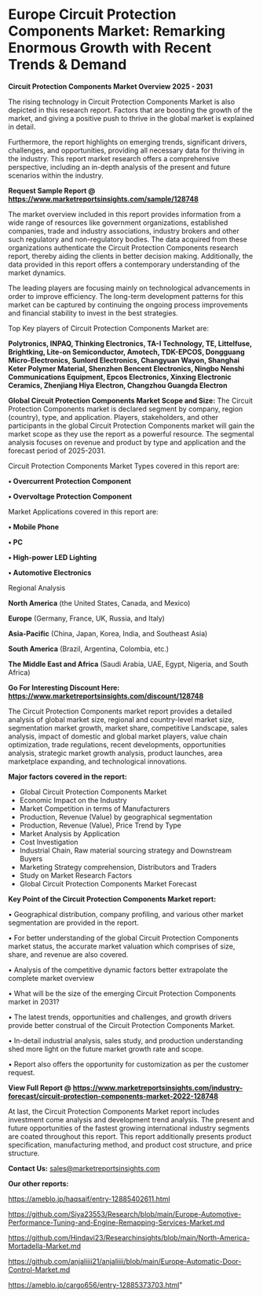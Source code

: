 # Europe Circuit Protection Components Market: Remarking Enormous Growth with Recent Trends & Demand

<Strong> Circuit Protection Components Market Overview 2025 - 2031</strong>

The rising technology in Circuit Protection Components Market is also depicted in this research report. Factors that are boosting the growth of the market, and giving a positive push to thrive in the global market is explained in detail.

Furthermore, the report highlights on emerging trends, significant drivers, challenges, and opportunities, providing all necessary data for thriving in the industry. This report market research offers a comprehensive perspective, including an in-depth analysis of the present and future scenarios within the industry.

<strong>Request Sample Report @ <a href=https://www.marketreportsinsights.com/sample/128748>https://www.marketreportsinsights.com/sample/128748</a></strong>

The market overview included in this report provides information from a wide range of resources like government organizations, established companies, trade and industry associations, industry brokers and other such regulatory and non-regulatory bodies. The data acquired from these organizations authenticate the Circuit Protection Components research report, thereby aiding the clients in better decision making. Additionally, the data provided in this report offers a contemporary understanding of the market dynamics.

The leading players are focusing mainly on technological advancements in order to improve efficiency. The long-term development patterns for this market can be captured by continuing the ongoing process improvements and financial stability to invest in the best strategies.

Top Key players of Circuit Protection Components Market are:

<strong>Polytronics, INPAQ, Thinking Electronics, TA-I Technology, TE, Littelfuse, Brightking, Lite-on Semiconductor, Amotech, TDK-EPCOS, Dongguang Micro-Electronics, Sunlord Electronics, Changyuan Wayon, Shanghai Keter Polymer Material, Shenzhen Bencent Electronics, Ningbo Nenshi Communications Equipment, Epcos Electronics, Xinxing Electronic Ceramics, Zhenjiang Hiya Electron, Changzhou Guangda Electron</strong>

<strong><b>Global Circuit Protection Components Market Scope and Size:</b></strong>
The Circuit Protection Components market is declared segment by company, region (country), type, and application. Players, stakeholders, and other participants in the global Circuit Protection Components market will gain the market scope as they use the report as a powerful resource. The segmental analysis focuses on revenue and product by type and application and the forecast period of 2025-2031.

Circuit Protection Components Market Types covered in this report are:

<strong>• Overcurrent Protection Component

• Overvoltage Protection Component</strong>

Market Applications covered in this report are:

<strong>• Mobile Phone

• PC

• High-power LED Lighting

• Automotive Electronics</strong> 

Regional Analysis

<strong>North America</strong> (the United States, Canada, and Mexico)

<strong>Europe</strong> (Germany, France, UK, Russia, and Italy)

<strong>Asia-Pacific</strong> (China, Japan, Korea, India, and Southeast Asia)

<strong>South America</strong> (Brazil, Argentina, Colombia, etc.)

<strong>The Middle East and Africa</strong> (Saudi Arabia, UAE, Egypt, Nigeria, and South Africa)

<strong>Go For Interesting Discount Here: <a href=https://www.marketreportsinsights.com/discount/128748>https://www.marketreportsinsights.com/discount/128748</a></strong>

The Circuit Protection Components market report provides a detailed analysis of global market size, regional and country-level market size, segmentation market growth, market share, competitive Landscape, sales analysis, impact of domestic and global market players, value chain optimization, trade regulations, recent developments, opportunities analysis, strategic market growth analysis, product launches, area marketplace expanding, and technological innovations.

<strong><b>Major factors covered in the report:</b></strong>
<ul>
  <li>Global Circuit Protection Components Market </li>
  <li>Economic Impact on the Industry</li>
  <li>Market Competition in terms of Manufacturers</li>
  <li>Production, Revenue (Value) by geographical segmentation</li>
  <li>Production, Revenue (Value), Price Trend by Type</li>
  <li>Market Analysis by Application</li>
  <li>Cost Investigation</li>
  <li>Industrial Chain, Raw material sourcing strategy and Downstream Buyers</li>
  <li>Marketing Strategy comprehension, Distributors and Traders</li>
  <li>Study on Market Research Factors</li>
  <li>Global Circuit Protection Components Market Forecast</li>
</ul>

<strong><b>Key Point of the Circuit Protection Components Market report:</b></strong>

• Geographical distribution, company profiling, and various other market segmentation are provided in the report.

• For better understanding of the global Circuit Protection Components market status, the accurate market valuation which comprises of size, share, and revenue are also covered.

• Analysis of the competitive dynamic factors better extrapolate the complete market overview

• What will be the size of the emerging Circuit Protection Components market in 2031?

• The latest trends, opportunities and challenges, and growth drivers provide better construal of the Circuit Protection Components Market.

• In-detail industrial analysis, sales study, and production understanding shed more light on the future market growth rate and scope.

• Report also offers the opportunity for customization as per the customer request.

<strong><b>View Full Report @ <a href=https://www.marketreportsinsights.com/industry-forecast/circuit-protection-components-market-2022-128748>https://www.marketreportsinsights.com/industry-forecast/circuit-protection-components-market-2022-128748</a></b></strong>


At last, the Circuit Protection Components Market report includes investment come analysis and development trend analysis. The present and future opportunities of the fastest growing international industry segments are coated throughout this report. This report additionally presents product specification, manufacturing method, and product cost structure, and price structure.

<strong>Contact Us:</strong>
sales@marketreportsinsights.com

<strong>Our other reports:</strong>

<a href=https://ameblo.jp/haqsaif/entry-12885402611.html>https://ameblo.jp/haqsaif/entry-12885402611.html</a>

<a href=https://github.com/Siya23553/Research/blob/main/Europe-Automotive-Performance-Tuning-and-Engine-Remapping-Services-Market.md>https://github.com/Siya23553/Research/blob/main/Europe-Automotive-Performance-Tuning-and-Engine-Remapping-Services-Market.md</a>

<a href=https://github.com/Hindavi23/Researchinsights/blob/main/North-America-Mortadella-Market.md>https://github.com/Hindavi23/Researchinsights/blob/main/North-America-Mortadella-Market.md</a>

<a href=https://github.com/anjaliiii21/anjaliiii/blob/main/Europe-Automatic-Door-Control-Market.md>https://github.com/anjaliiii21/anjaliiii/blob/main/Europe-Automatic-Door-Control-Market.md</a>

<a href=https://ameblo.jp/cargo656/entry-12885373703.html>https://ameblo.jp/cargo656/entry-12885373703.html</a>"
